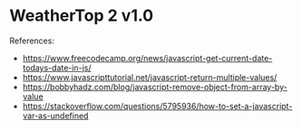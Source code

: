 # WeatherTop 2 v1.0

References:
- https://www.freecodecamp.org/news/javascript-get-current-date-todays-date-in-js/
- https://www.javascripttutorial.net/javascript-return-multiple-values/
- https://bobbyhadz.com/blog/javascript-remove-object-from-array-by-value
- https://stackoverflow.com/questions/5795936/how-to-set-a-javascript-var-as-undefined

